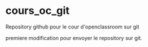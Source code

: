 # cours_oc_git
Repository github pour le cour d'openclassroom sur git

premiere modification pour envoyer le repository sur git.
